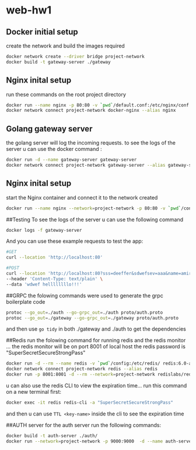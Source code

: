 # web-hw1
## Docker initial setup
create the network and build the images required
```bash
docker network create --driver bridge project-network
docker build -t gateway-server ./gateway
```
## Nginx inital setup 
run these commands on the root project directory
```bash
docker run --name nginx -p 80:80 -v `pwd`/default.conf:/etc/nginx/conf.d/default.conf -d nginx
docker network connect project-network docker-nginx --alias nginx
```

## Golang gateway server
the golang server will log the incoming requests.
to see the logs of the server u can use the docker command :
```bash
docker run -d --name gateway-server gateway-server
docker network connect project-network gateway-server --alias gateway-server
```
## Nginx inital setup 
start the Nginx container and connect it to the network created
```bash
docker run --name nginx --network=project-network -p 80:80 -v `pwd`/config/default.conf:/etc/nginx/conf.d/default.conf -d nginx
```
##Testing
To see the logs of the server u can use the following command 
```bash
docker logs -f gateway-server
```
And you can use these example requests to test the app: 
```bash
#GET
curl --location 'http://localhost:80'

#POST
curl --location 'http://localhost:80?sss=deeffer&sdwefsev=aaa&name=amir' \
--header 'Content-Type: text/plain' \
--data 'wdwef hellllllllo!!!'
```

##GRPC
the folowing commands were used to generate the grpc boilerplate code 
```bash
protoc --go_out=./auth --go-grpc_out=./auth proto/auth.proto
protoc --go_out=./gateway --go-grpc_out=./gateway proto/auth.proto
```
and then use ```go tidy``` in both ./gateway and ./auth to get the dependencies

##Redis
run the folowing command for running redis and the redis monitor ... the redis monitor will be on port 8001 of local host
the redis password is "SuperSecretSecureStrongPass"
```bash
docker run -d --rm --name redis -v `pwd`/config:/etc/redis/ redis:6.0-alpine redis-server /etc/redis/redis.conf
docker network connect project-network redis --alias redis
docker run -p 8001:8001 -d --rm --network=project-network redislabs/redisinsight:latest
```
u can also use the redis CLI to view the expiration time... run this command on a new terminal first:
```bash
docker exec -it redis redis-cli -a "SuperSecretSecureStrongPass"
```
and then u can use ```TTL <key-name>``` inside the cli to see the expiration time

##AUTH server
for the auth server run the following commands:
```bash
docker build -t auth-server ./auth/
docker run --network=project-network -p 9000:9000  -d --name auth-server auth-server
```
